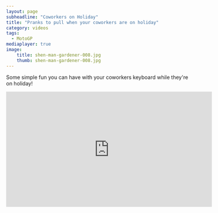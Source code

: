 ```yaml
---
layout: page
subheadline: "Coworkers on Holiday"
title: "Pranks to pull when your coworkers are on holiday"
category: videos
tags:
  - MotoGP
mediaplayer: true
image:
    title: shen-man-gardener-008.jpg
    thumb: shen-man-gardener-008.jpg
---
```

Some simple fun you can have with your coworkers keyboard while they're on holiday!


<div class="flex-video widescreen youtube">
<iframe width="560" height="315" src="https://www.youtube.com/embed/8lD6Rd63FBs" frameborder="0" allowfullscreen></iframe>
</div>
